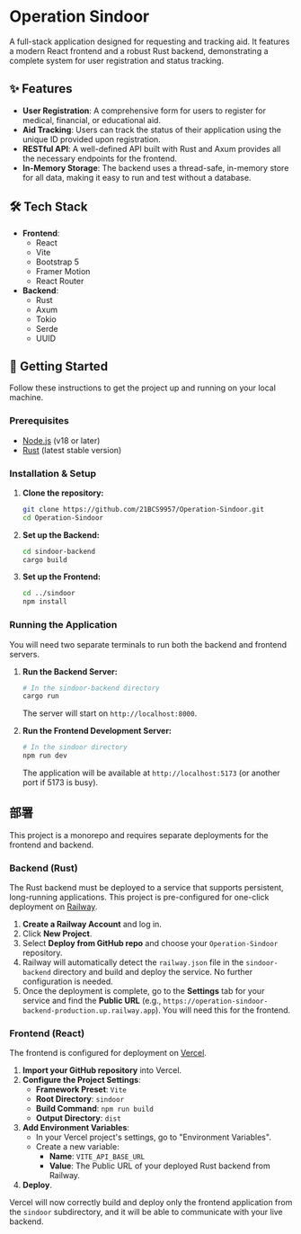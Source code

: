# Operation Sindoor

A full-stack application designed for requesting and tracking aid. It features a modern React frontend and a robust Rust backend, demonstrating a complete system for user registration and status tracking.

## ✨ Features

- **User Registration**: A comprehensive form for users to register for medical, financial, or educational aid.
- **Aid Tracking**: Users can track the status of their application using the unique ID provided upon registration.
- **RESTful API**: A well-defined API built with Rust and Axum provides all the necessary endpoints for the frontend.
- **In-Memory Storage**: The backend uses a thread-safe, in-memory store for all data, making it easy to run and test without a database.

## 🛠️ Tech Stack

- **Frontend**:
  - React
  - Vite
  - Bootstrap 5
  - Framer Motion
  - React Router
- **Backend**:
  - Rust
  - Axum
  - Tokio
  - Serde
  - UUID

## 🚀 Getting Started

Follow these instructions to get the project up and running on your local machine.

### Prerequisites

- [Node.js](https://nodejs.org/) (v18 or later)
- [Rust](https://www.rust-lang.org/tools/install) (latest stable version)

### Installation & Setup

1.  **Clone the repository:**
    ```sh
    git clone https://github.com/21BCS9957/Operation-Sindoor.git
    cd Operation-Sindoor
    ```

2.  **Set up the Backend:**
    ```sh
    cd sindoor-backend
    cargo build
    ```

3.  **Set up the Frontend:**
    ```sh
    cd ../sindoor
    npm install
    ```

### Running the Application

You will need two separate terminals to run both the backend and frontend servers.

1.  **Run the Backend Server:**
    ```sh
    # In the sindoor-backend directory
    cargo run
    ```
    The server will start on `http://localhost:8000`.

2.  **Run the Frontend Development Server:**
    ```sh
    # In the sindoor directory
    npm run dev
    ```
    The application will be available at `http://localhost:5173` (or another port if 5173 is busy).

## 部署

This project is a monorepo and requires separate deployments for the frontend and backend.

### Backend (Rust)

The Rust backend must be deployed to a service that supports persistent, long-running applications. This project is pre-configured for one-click deployment on [Railway](https://railway.app/).

1.  **Create a Railway Account** and log in.
2.  Click **New Project**.
3.  Select **Deploy from GitHub repo** and choose your `Operation-Sindoor` repository.
4.  Railway will automatically detect the `railway.json` file in the `sindoor-backend` directory and build and deploy the service. No further configuration is needed.
5.  Once the deployment is complete, go to the **Settings** tab for your service and find the **Public URL** (e.g., `https://operation-sindoor-backend-production.up.railway.app`). You will need this for the frontend.

### Frontend (React)

The frontend is configured for deployment on [Vercel](https://vercel.com/).

1.  **Import your GitHub repository** into Vercel.
2.  **Configure the Project Settings**:
    -   **Framework Preset**: `Vite`
    -   **Root Directory**: `sindoor`
    -   **Build Command**: `npm run build`
    -   **Output Directory**: `dist`
3.  **Add Environment Variables**:
    -   In your Vercel project's settings, go to "Environment Variables".
    -   Create a new variable:
        -   **Name**: `VITE_API_BASE_URL`
        -   **Value**: The Public URL of your deployed Rust backend from Railway.
4.  **Deploy**.

Vercel will now correctly build and deploy only the frontend application from the `sindoor` subdirectory, and it will be able to communicate with your live backend. 